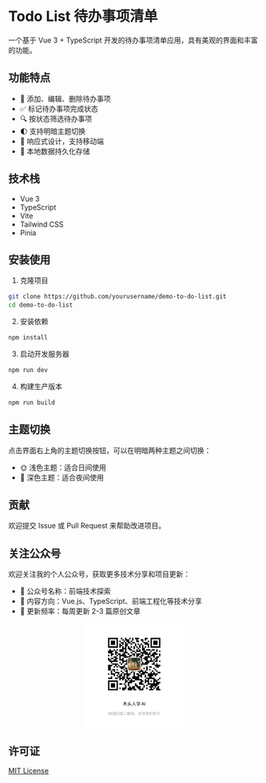 # Todo List 待办事项清单

一个基于 Vue 3 + TypeScript 开发的待办事项清单应用，具有美观的界面和丰富的功能。

## 功能特点

- 📝 添加、编辑、删除待办事项
- ✅ 标记待办事项完成状态
- 🔍 按状态筛选待办事项
- 🌓 支持明暗主题切换
- 📱 响应式设计，支持移动端
- 💾 本地数据持久化存储

## 技术栈

- Vue 3
- TypeScript
- Vite
- Tailwind CSS
- Pinia

## 安装使用

1. 克隆项目
```bash
git clone https://github.com/yourusername/demo-to-do-list.git
cd demo-to-do-list
```

2. 安装依赖
```bash
npm install
```

3. 启动开发服务器
```bash
npm run dev
```

4. 构建生产版本
```bash
npm run build
```

## 主题切换

点击界面右上角的主题切换按钮，可以在明暗两种主题之间切换：
- 🌞 浅色主题：适合日间使用
- 🌙 深色主题：适合夜间使用

## 贡献

欢迎提交 Issue 或 Pull Request 来帮助改进项目。

## 关注公众号

欢迎关注我的个人公众号，获取更多技术分享和项目更新：

- 📱 公众号名称：前端技术探索
- 📖 内容方向：Vue.js、TypeScript、前端工程化等技术分享
- 🎯 更新频率：每周更新 2-3 篇原创文章

<div align="center">
  <img src="./images/qrcode.png" alt="公众号二维码" width="200">
</div>

## 许可证

[MIT License](LICENSE)
